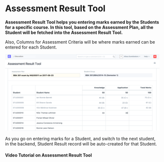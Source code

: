 
# Assessment Result Tool



**Assessment Result Tool helps you entering marks earned by the Students for a specific course. In this tool, based on the Assessment Plan, all the Student will be fetched into the Assessment Result Tool.**


Also, Columns for Assessment Criteria will be where marks earned can be entered for each Student.


![Assessment Result Tool](/files/education-assessment-result-tool.png)


As you go on entering marks for a Student, and switch to the next student, in the backend, Student Result record will be auto-created for that Student.


#### Video Tutorial on Assessment Result Tool











